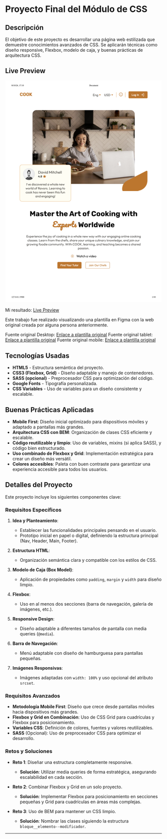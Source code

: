# Proyecto Final del Módulo de CSS

## Descripción
El objetivo de este proyecto es desarrollar una página web estilizada que demuestre conocimientos avanzados de CSS. Se aplicarán técnicas como diseño responsive, Flexbox, modelo de caja, y buenas prácticas de arquitectura CSS.

## Live Preview
![Captura pagina inicial](/docs/cook-eccomerce-website.png) 

Mi resultado: [Live Preview](https://css3-finalproject-websitecook.netlify.app)

Este trabajo fue realizado visualizando una plantilla en Figma con la web original creada por alguna persona anteriormente.

Fuente original Desktop: [Enlace a plantilla original](/docs/Landing%20Desktop.jpg)
Fuente original tablet: [Enlace a plantilla original](/docs/Landing%20Page%20Tablet.png)
Fuente original mobile: [Enlace a plantilla original](/docs/Landing%20Page%20Phone.jpg)



## Tecnologías Usadas
- **HTML5** - Estructura semántica del proyecto.
- **CSS3 (Flexbox, Grid)** - Diseño adaptable y manejo de contenedores.
- **SASS (opcional)** - Preprocesador CSS para optimización del código.
- **Google Fonts** - Tipografía personalizada.
- **CSS Variables** - Uso de variables para un diseño consistente y escalable.

## Buenas Prácticas Aplicadas
- **Mobile First**: Diseño inicial optimizado para dispositivos móviles y adaptado a pantallas más grandes.
- **Arquitectura CSS con BEM**: Organización de clases CSS eficiente y escalable.
- **Código reutilizable y limpio**: Uso de variables, mixins (si aplica SASS), y código bien estructurado.
- **Uso combinado de Flexbox y Grid**: Implementación estratégica para crear un diseño más versátil.
- **Colores accesibles**: Paleta con buen contraste para garantizar una experiencia accesible para todos los usuarios.

## Detalles del Proyecto
Este proyecto incluye los siguientes componentes clave:

### Requisitos Específicos
1. **Idea y Planteamiento**:
   - Establecer las funcionalidades principales pensando en el usuario.
   - Prototipo inicial en papel o digital, definiendo la estructura principal (Nav, Header, Main, Footer).

2. **Estructura HTML**:
   - Organización semántica clara y compatible con los estilos de CSS.

3. **Modelo de Caja (Box Model)**:
   - Aplicación de propiedades como `padding`, `margin` y `width` para diseño limpio.

4. **Flexbox**:
   - Uso en al menos dos secciones (barra de navegación, galería de imágenes, etc.).

5. **Responsive Design**:
   - Diseño adaptable a diferentes tamaños de pantalla con media queries (`@media`).

6. **Barra de Navegación**:
   - Menú adaptable con diseño de hamburguesa para pantallas pequeñas.

7. **Imágenes Responsivas**:
   - Imágenes adaptadas con `width: 100%` y uso opcional del atributo `srcset`.

### Requisitos Avanzados
- **Metodología Mobile First**: Diseño que crece desde pantallas móviles hacia dispositivos más grandes.
- **Flexbox y Grid en Combinación**: Uso de CSS Grid para cuadrículas y Flexbox para posicionamiento.
- **Variables CSS**: Definición de colores, fuentes y valores reutilizables.
- **SASS** (Opcional): Uso de preprocesador CSS para optimizar el desarrollo.

### Retos y Soluciones
- **Reto 1**: Diseñar una estructura completamente responsive.
  - **Solución**: Utilizar media queries de forma estratégica, asegurando escalabilidad en cada sección.
  
- **Reto 2**: Combinar Flexbox y Grid en un solo proyecto.
  - **Solución**: Implementar Flexbox para posicionamiento en secciones pequeñas y Grid para cuadrículas en áreas más complejas.

- **Reto 3**: Uso de BEM para mantener un CSS limpio.
  - **Solución**: Nombrar las clases siguiendo la estructura `bloque__elemento--modificador`.

---
